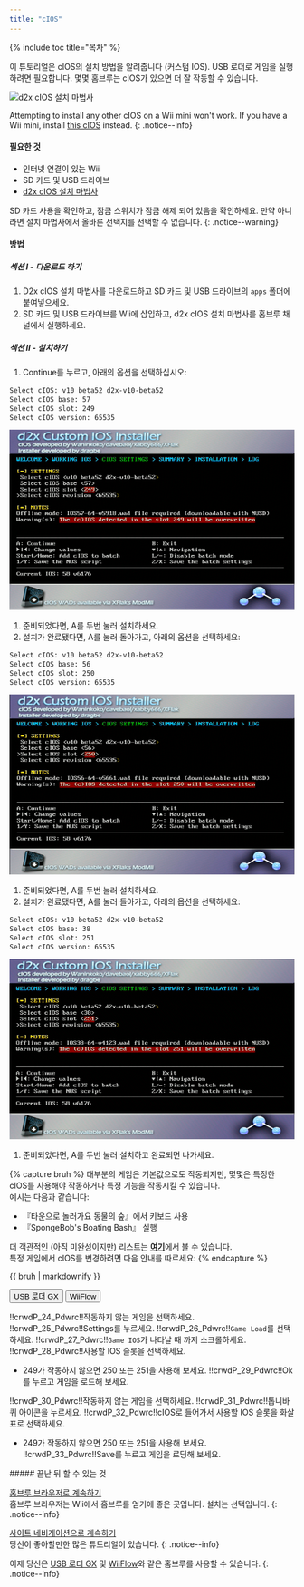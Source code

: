 ```yaml
---
title: "cIOS"
---
```


{% include toc title="목차" %}

이 튜토리얼은 cIOS의 설치 방법을 알려줍니다 (커스텀 IOS). USB 로더로 게임을 실행하려면 필요합니다. 몇몇 홈브루는 cIOS가 있으면 더 잘 작동할 수 있습니다.

![d2x cIOS 설치 마법사](/images/cios/cIOS.png)

Attempting to install any other cIOS on a Wii mini won't work. If you have a Wii mini, install [this cIOS](cios-mini) instead.
{: .notice--info}

#### 필요한 것

* 인터넷 연결이 있는 Wii
* SD 카드 및 USB 드라이브
* [d2x cIOS 설치 마법사](/assets/files/d2x-cIOS-Installer-Wii.zip)

SD 카드 사용을 확인하고, 잠금 스위치가 잠금 해제 되어 있음을 확인하세요. 만약 아니라면 설치 마법사에서 올바른 선택지를 선택할 수 없습니다.
{: .notice--warning}

#### 방법

##### 섹션 I - 다운로드 하기

1. D2x cIOS 설치 마법사를 다운로드하고 SD 카드 및 USB 드라이브의 `apps` 폴더에 붙여넣으세요.
1. SD 카드 및 USB 드라이브를 Wii에 삽입하고, d2x cIOS 설치 마법사를 홈브루 채널에서 실행하세요.

##### 섹션 II - 설치하기

1. Continue를 누르고, 아래의 옵션을 선택하십시오:
```
Select cIOS: v10 beta52 d2x-v10-beta52
Select cIOS base: 57
Select cIOS slot: 249
Select cIOS version: 65535
```
![cIOS 249 설치하기](/images/cios/Install249.png)
1. 준비되었다면, A를 두번 눌러 설치하세요.
1. 설치가 완료됐다면, A를 눌러 돌아가고, 아래의 옵션을 선택하세요:
```
Select cIOS: v10 beta52 d2x-v10-beta52
Select cIOS base: 56
Select cIOS slot: 250
Select cIOS version: 65535
```
![cIOS 250 설치하기](/images/cios/Install250.png)
1. 준비되었다면, A를 두번 눌러 설치하세요.
1. 설치가 완료됐다면, A를 눌러 돌아가고, 아래의 옵션을 선택하세요:
```
Select cIOS: v10 beta52 d2x-v10-beta52
Select cIOS base: 38
Select cIOS slot: 251
Select cIOS version: 65535
```
![cIOS 251 설치하기](/images/cios/Install251.png)
1. 준비되었다면, A를 두번 눌러 설치하고 완료되면 나가세요.

{% capture bruh %}
대부분의 게임은 기본값으로도 작동되지만, 몇몇은 특정한 cIOS를 사용해야 작동하거나 특정 기능을 작동시킬 수 있습니다.<br> 예시는 다음과 같습니다:
* 『타운으로 놀러가요 동물의 숲』에서 키보드 사용
* 『SpongeBob's Boating Bash』 실행

더 객관적인 (아직 미완성이지만) 리스트는 [**여기**](https://wiki.gbatemp.net/wiki/Wii_cIOS_base_Compatibility_List)에서 볼 수 있습니다.<br> 특정 게임에서 cIOS를 변경하려면 다음 안내를 따르세요:
{% endcapture %}
<div class="notice--warning">{{ bruh | markdownify }}</div>

<button class="tablinks btn btn--large btn--primary" id="defaultOpen" onclick="openTab(event, 'usbloadergx')">USB 로더 GX</button>
<button class="tablinks btn btn--large btn--info" onclick="openTab(event, 'wiiflow')">WiiFlow</button>

<div id="usbloadergx" class="blanktabcontent">
  <p spaces-before="0">
    !!crwdP_24_Pdwrc!!작동하지 않는 게임을 선택하세요. !!crwdP_25_Pdwrc!!Settings를 누르세요. !!crwdP_26_Pdwrc!!<code>Game Load</code>를 선택하세요. !!crwdP_27_Pdwrc!!<code>Game IOS</code>가 나타날 때 까지 스크롤하세요. !!crwdP_28_Pdwrc!!사용할 IOS 슬롯을 선택하세요.
  </p>
  
  <ul>
    <li>
      249가 작동하지 않으면 250 또는 251을 사용해 보세요. !!crwdP_29_Pdwrc!!Ok를 누르고 게임을 로드해 보세요.
    </li>
  </ul>
</div>

<div id="wiiflow" class="blanktabcontent">
  <p spaces-before="0">
    !!crwdP_30_Pdwrc!!작동하지 않는 게임을 선택하세요. !!crwdP_31_Pdwrc!!톱니바퀴 아이콘을 누르세요. !!crwdP_32_Pdwrc!!cIOS로 들어가서 사용할 IOS 슬롯을 화살표로 선택하세요.
  </p>
  
  <ul>
    <li>
      249가 작동하지 않으면 250 또는 251을 사용해 보세요. !!crwdP_33_Pdwrc!!Save를 누르고 게임을 로딩해 보세요.
    </li>
  </ul>
</div>
##### 끝난 뒤 할 수 있는 것

[홈브루 브라우저로 계속하기](hbb)<br> 홈브루 브라우저는 Wii에서 홈브루를 얻기에 좋은 곳입니다. 설치는 선택입니다.
{: .notice--info}

[사이트 네비게이션으로 계속하기](site-navigation)<br>당신이 좋아할만한 많은 튜토리얼이 있습니다.
{: .notice--info}

이제 당신은 [USB 로더 GX](usbloadergx) 및 [WiiFlow](wiiflow)와 같은 홈브루를 사용할 수 있습니다.
{: .notice--info}

<script>
    let tabcontent = document.getElementsByClassName("blanktabcontent");
    let tablinks = document.getElementsByClassName("tablinks");!!crwd_CB_10_BC_dwrc!!</script>

